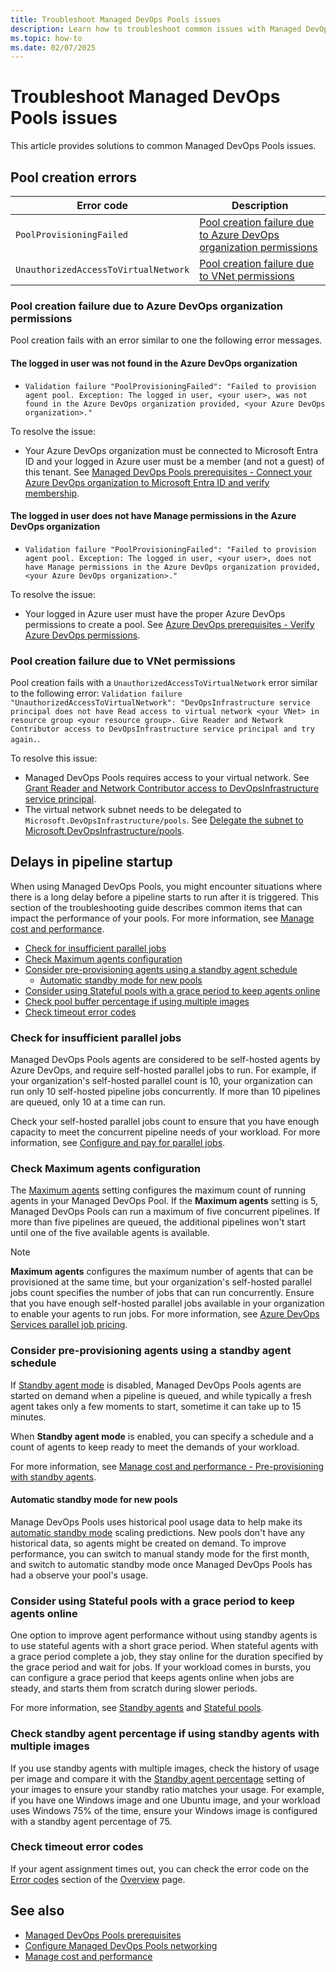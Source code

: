 ```yaml
---
title: Troubleshoot Managed DevOps Pools issues
description: Learn how to troubleshoot common issues with Managed DevOps Pools.
ms.topic: how-to
ms.date: 02/07/2025
---
```


# Troubleshoot Managed DevOps Pools issues

This article provides solutions to common Managed DevOps Pools issues.

## Pool creation errors

| Error code | Description |
|-------|------------------|
| `PoolProvisioningFailed` | [Pool creation failure due to Azure DevOps organization permissions](#pool-creation-failure-due-to-azure-devops-organization-permissions) |
| `UnauthorizedAccessToVirtualNetwork` | [Pool creation failure due to VNet permissions](#pool-creation-failure-due-to-vnet-permissions) |

### Pool creation failure due to Azure DevOps organization permissions

Pool creation fails with an error similar to one the following error messages.

#### The logged in user was not found in the Azure DevOps organization

* `Validation failure "PoolProvisioningFailed": "Failed to provision agent pool. Exception: The logged in user, <your user>, was not found in the Azure DevOps organization provided, <your Azure DevOps organization>."`

To resolve the issue:
* Your Azure DevOps organization must be connected to Microsoft Entra ID and your logged in Azure user must be a member (and not a guest) of this tenant. See [Managed DevOps Pools prerequisites - Connect your Azure DevOps organization to Microsoft Entra ID and verify membership](./prerequisites.md#connect-your-azure-devops-organization-to-microsoft-entra-id-and-verify-membership).

#### The logged in user does not have Manage permissions in the Azure DevOps organization

* `Validation failure "PoolProvisioningFailed": "Failed to provision agent pool. Exception: The logged in user, <your user>, does not have Manage permissions in the Azure DevOps organization provided, <your Azure DevOps organization>."`

To resolve the issue:
* Your logged in Azure user must have the proper Azure DevOps permissions to create a pool. See [Azure DevOps prerequisites - Verify Azure DevOps permissions](./prerequisites.md#verify-azure-devops-permissions).

### Pool creation failure due to VNet permissions

Pool creation fails with a `UnauthorizedAccessToVirtualNetwork` error similar to the following error: `Validation failure "UnauthorizedAccessToVirtualNetwork": "DevOpsInfrastructure service principal does not have Read access to virtual network <your VNet> in resource group <your resource group>. Give Reader and Network Contributor access to DevOpsInfrastructure service principal and try again.`.

To resolve this issue:
* Managed DevOps Pools requires access to your virtual network. See [Grant Reader and Network Contributor access to DevOpsInfrastructure service principal](./configure-networking.md#grant-reader-and-network-contributor-access-to-devopsinfrastructure-service-principal).
* The virtual network subnet needs to be delegated to `Microsoft.DevOpsInfrastructure/pools`. See [Delegate the subnet to Microsoft.DevOpsInfrastructure/pools](./configure-networking.md#delegate-the-subnet-to-microsoftdevopsinfrastructurepools).

## Delays in pipeline startup

When using Managed DevOps Pools, you might encounter situations where there is a long delay before a pipeline starts to run after it is triggered. This section of the troubleshooting guide describes common items that can impact the performance of your pools. For more information, see [Manage cost and performance](./manage-costs.md).

* [Check for insufficient parallel jobs](#check-for-insufficient-parallel-jobs)
* [Check Maximum agents configuration](#check-maximum-agents-configuration)
* [Consider pre-provisioning agents using a standby agent schedule](#consider-pre-provisioning-agents-using-a-standby-agent-schedule)
  * [Automatic standby mode for new pools](#automatic-standby-mode-for-new-pools)
* [Consider using Stateful pools with a grace period to keep agents online](#consider-using-stateful-pools-with-a-grace-period-to-keep-agents-online)
* [Check pool buffer percentage if using multiple images](#check-pool-buffer-percentage-if-using-multiple-images)
* [Check timeout error codes](#check-timeout-error-codes)

### Check for insufficient parallel jobs

Managed DevOps Pools agents are considered to be self-hosted agents by Azure DevOps, and require self-hosted parallel jobs to run. For example, if your organization's self-hosted parallel count is 10, your organization can run only 10 self-hosted pipeline jobs concurrently. If more than 10 pipelines are queued, only 10 at a time can run.

Check your self-hosted parallel jobs count to ensure that you have enough capacity to meet the concurrent pipeline needs of your workload. For more information, see [Configure and pay for parallel jobs](../pipelines/licensing/concurrent-jobs.md).

### Check Maximum agents configuration

The [Maximum agents](./configure-pool-settings.md#maximum-agents) setting configures the maximum count of running agents in your Managed DevOps Pool. If the **Maximum agents** setting is 5, Managed DevOps Pools can run a maximum of five concurrent pipelines. If more than five pipelines are queued, the additional pipelines won't start until one of the five available agents is available.

> [!NOTE]
> **Maximum agents** configures the maximum number of agents that can be provisioned at the same time, but your organization's self-hosted parallel jobs count specifies the number of jobs that can run concurrently. Ensure that you have enough self-hosted parallel jobs available in your organization to enable your agents to run jobs. For more information, see [Azure DevOps Services parallel job pricing](./pricing.md#azure-devops-services-parallel-job-pricing).

### Consider pre-provisioning agents using a standby agent schedule

If [Standby agent mode](./configure-scaling.md#standby-agent-mode) is disabled, Managed DevOps Pools agents are started on demand when a pipeline is queued, and while typically a fresh agent takes only a few moments to start, sometime it can take up to 15 minutes.

When **Standby agent mode** is enabled, you can specify a schedule and a count of agents to keep ready to meet the demands of your workload.

For more information, see [Manage cost and performance - Pre-provisioning with standby agents](./manage-costs.md#pre-provisioning-with-standby-agents).

#### Automatic standby mode for new pools

Manage DevOps Pools uses historical pool usage data to help make its [automatic standby mode](./configure-scaling.md#automatic) scaling predictions. New pools don't have any historical data, so agents might be created on demand. To improve performance, you can switch to manual standy mode for the first month, and switch to automatic standby mode once Managed DevOps Pools has had a observe your pool's usage.

### Consider using Stateful pools with a grace period to keep agents online

One option to improve agent performance without using standby agents is to use stateful agents with a short grace period. When stateful agents with a grace period complete a job, they stay online for the duration specified by the grace period and wait for jobs. If your workload comes in bursts, you can configure a grace period that keeps agents online when jobs are steady, and starts them from scratch during slower periods.

For more information, see [Standby agents](configure-scaling.md#standby-agent-mode) and [Stateful pools](configure-scaling.md#stateful-pools).

### Check standby agent percentage if using standby agents with multiple images

If you use standby agents with multiple images, check the history of usage per image and compare it with the [Standby agent percentage](./configure-scaling.md#manual) setting of your images to ensure your standby ratio matches your usage. For example, if you have one Windows image and one Ubuntu image, and your workload uses Windows 75% of the time, ensure your Windows image is configured with a standby agent percentage of 75.

### Check timeout error codes

If your agent assignment times out, you can check the error code on the [Error codes](./monitor-pool.md#error-codes-chart) section of the [Overview](./monitor-pool.md#view-metrics-on-the-managed-devops-pool-overview) page.

## See also

* [Managed DevOps Pools prerequisites](./prerequisites.md)
* [Configure Managed DevOps Pools networking](./configure-networking.md)
* [Manage cost and performance](./manage-costs.md)
